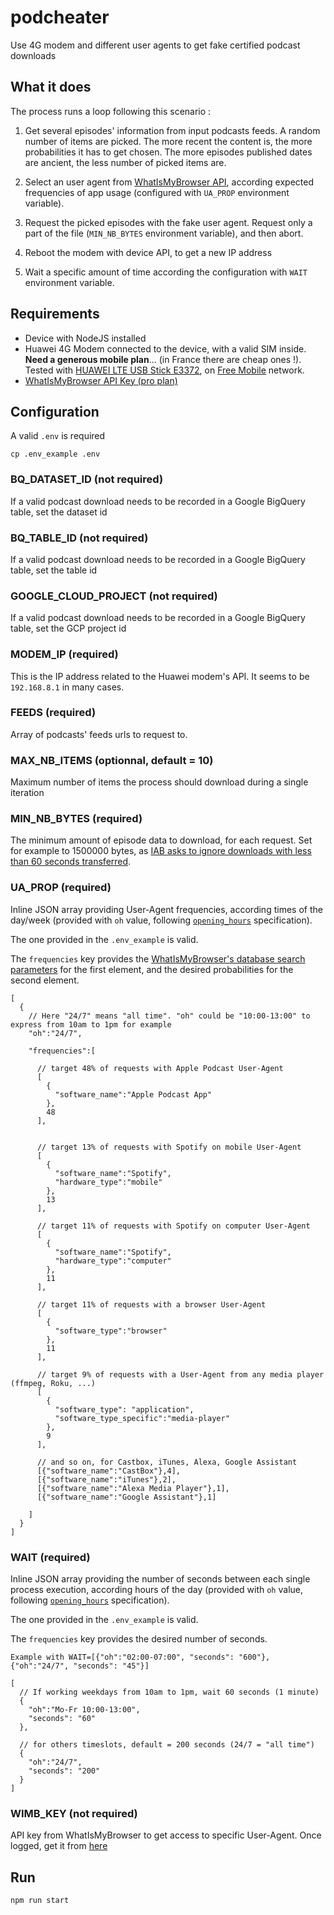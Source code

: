 # podcheater

Use 4G modem and different user agents to get fake certified podcast downloads

## What it does

The process runs a loop following this scenario :

1. Get several episodes' information from input podcasts feeds. A random number of items are picked. The more recent the content is, the more probabilities it has to get chosen. The more episodes published dates are ancient, the less number of picked items are.

2. Select an user agent from [WhatIsMyBrowser API](https://developers.whatismybrowser.com/), according expected frequencies of app usage (configured with `UA_PROP` environment variable).

3. Request the picked episodes with the fake user agent. Request only a part of the file (`MIN_NB_BYTES` environment variable), and then abort.

4. Reboot the modem with device API, to get a new IP address

5. Wait a specific amount of time according the configuration with `WAIT` environment variable.

## Requirements

- Device with NodeJS installed
- Huawei 4G Modem connected to the device, with a valid SIM inside. **Need a generous mobile plan**... (in France there are cheap ones !). Tested with [HUAWEI LTE USB Stick E3372](https://www.amazon.fr/Huawei-E3372-Adaptateur-r%C3%A9seau-150MBps/dp/B0104LV06M), on [Free Mobile](http://mobile.free.fr/) network.
- [WhatIsMyBrowser API Key (pro plan)](https://developers.whatismybrowser.com/api/pricing/)

## Configuration

A valid `.env` is required

`cp .env_example .env`

### BQ_DATASET_ID (not required)

If a valid podcast download needs to be recorded in a Google BigQuery table, set the dataset id

### BQ_TABLE_ID (not required)

If a valid podcast download needs to be recorded in a Google BigQuery table, set the table id

### GOOGLE_CLOUD_PROJECT (not required)

If a valid podcast download needs to be recorded in a Google BigQuery table, set the GCP project id

### MODEM_IP (required)

This is the IP address related to the Huawei modem's API. It seems to be `192.168.8.1` in many cases.

### FEEDS (required)

Array of podcasts' feeds urls to request to.

### MAX_NB_ITEMS (optionnal, default = 10)

Maximum number of items the process should download during a single iteration

### MIN_NB_BYTES (required)

The minimum amount of episode data to download, for each request. Set for example to 1500000 bytes, as [IAB asks to ignore downloads with less than 60 seconds transferred](https://iabtechlab.com/wp-content/uploads/2017/12/Podcast_Measurement_v2-Dec-20-2017.pdf).

### UA_PROP (required)

Inline JSON array providing User-Agent frequencies, according times of the day/week (provided with `oh` value, following [`opening_hours`](https://wiki.openstreetmap.org/wiki/Key:opening_hours) specification).

The one provided in the `.env_example` is valid.

The `frequencies` key provides the [WhatIsMyBrowser's database search parameters](https://developers.whatismybrowser.com/api/docs/v2/integration-guide/#user-agent-database-search) for the first element, and the desired probabilities for the second element.

```
[
  {
    // Here "24/7" means "all time". "oh" could be "10:00-13:00" to express from 10am to 1pm for example
    "oh":"24/7",

    "frequencies":[

      // target 48% of requests with Apple Podcast User-Agent
      [
        {
          "software_name":"Apple Podcast App"
        },
        48
      ],


      // target 13% of requests with Spotify on mobile User-Agent
      [
        {
          "software_name":"Spotify",
          "hardware_type":"mobile"
        },
        13
      ],

      // target 11% of requests with Spotify on computer User-Agent
      [
        {
          "software_name":"Spotify",
          "hardware_type":"computer"
        },
        11
      ],

      // target 11% of requests with a browser User-Agent
      [
        {
          "software_type":"browser"
        },
        11
      ],

      // target 9% of requests with a User-Agent from any media player (ffmpeg, Roku, ...)
      [
        {
          "software_type": "application",
          "software_type_specific":"media-player"
        },
        9
      ],

      // and so on, for Castbox, iTunes, Alexa, Google Assistant
      [{"software_name":"CastBox"},4],
      [{"software_name":"iTunes"},2],
      [{"software_name":"Alexa Media Player"},1],
      [{"software_name":"Google Assistant"},1]

    ]
  }
]
```

### WAIT (required)

Inline JSON array providing the number of seconds between each single process execution, according hours of the day (provided with `oh` value, following [`opening_hours`](https://wiki.openstreetmap.org/wiki/Key:opening_hours) specification).

The one provided in the `.env_example` is valid.

The `frequencies` key provides the desired number of seconds.

`Example with WAIT=[{"oh":"02:00-07:00", "seconds": "600"}, {"oh":"24/7", "seconds": "45"}]`

```
[
  // If working weekdays from 10am to 1pm, wait 60 seconds (1 minute)
  {
    "oh":"Mo-Fr 10:00-13:00",
    "seconds": "60"
  },

  // for others timeslots, default = 200 seconds (24/7 = "all time")
  {
    "oh":"24/7",
    "seconds": "200"
  }
]
```

### WIMB_KEY (not required)

API key from WhatIsMyBrowser to get access to specific User-Agent. Once logged, get it from [here](https://accounts.whatismybrowser.com/admin/applications/)

## Run

`npm run start`
